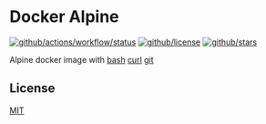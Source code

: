 # Docker Alpine

[![github/actions/workflow/status](https://img.shields.io/github/actions/workflow/status/brtmvdl/docker-alpine/docker-push.yml)](https://img.shields.io/github/actions/workflow/status/brtmvdl/docker-alpine/docker-push.yml) [![github/license](https://img.shields.io/github/license/brtmvdl/docker-alpine)](https://img.shields.io/github/license/brtmvdl/docker-alpine) [![github/stars](https://img.shields.io/github/stars/brtmvdl/docker-alpine?style=social)](https://img.shields.io/github/stars/brtmvdl/antify?style=social)

Alpine docker image with [bash]() [curl]() [git]()

## License

[MIT](./LICENSE)
